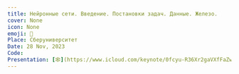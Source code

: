 ```yaml
---
title: Нейронные сети. Введение. Постановки задач. Данные. Железо.
cover: None
icon: None
emoji: 🧠
Place: Сберуниверситет
Date: 28 Nov, 2023
Code: 
Presentation: [🕸](https://www.icloud.com/keynote/0fcyu-R36Xr2gaVXfFaZwoSUQ#231128)
---
```


